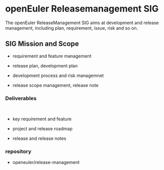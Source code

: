 
# openEuler Releasemanagement SIG

The openEuler ReleaseManagement SIG aims at development and release management, including plan, requirement, issue, risk and so on.

## SIG Mission and Scope

- requirement and feature management

- release plan, development plan

- development process and risk managemnet

- release scope management, release note


### Deliverables
 
- key requirement and feature

- project and release roadmap

- release and release notes

### repository
- openeuler/release-management

